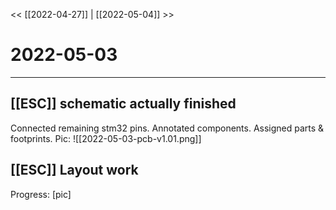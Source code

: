 
<< [[2022-04-27]] | [[2022-05-04]] >>
# 2022-05-03
---

## [[ESC]] schematic actually finished 
Connected remaining stm32 pins. 
Annotated components. 
Assigned parts & footprints. 
Pic:
![[2022-05-03-pcb-v1.01.png]]

## [[ESC]] Layout work

Progress:
[pic]


## 